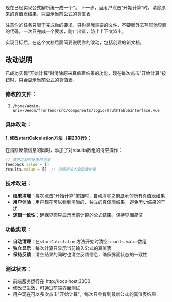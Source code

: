 现在已经实现公式解析统一成一个'\'。
下一步，当用户点击"开始计算"时，清除原来的真值表结果，只显示当前公式的真值表

注意你的任务只限于完成你的要求，只构建我需要的文件，不要额外去写其他界面的代码，一次只完成一个要求，防止出错，防止上下文溢出。

实现目标后，在这个文档后面简要说明你的改动，包括创建的新文档。

## 改动说明

已成功实现"开始计算"时清除原来真值表结果的功能，现在每次点击"开始计算"按钮时，只会显示当前公式的真值表。

### 修改的文件：
1. `/home/admin-unix/Deedm/frontend/src/components/logic/TruthTableInterface.vue`

### 具体改动：

#### 1. 修改startCalculation方法（第230行）：
在清除反馈信息的同时，添加了对results数组的清空操作：

```javascript
// 清空之前的反馈和结果
feedback.value = []
results.value = []  // 清除原来的真值表结果
```

### 技术改进：
- **结果清理**：每次点击"开始计算"按钮时，自动清除之前显示的所有真值表结果
- **用户体验**：用户现在可以看到清晰的、独立的真值表结果，避免历史结果的干扰
- **逻辑一致性**：确保界面只显示当前计算的公式结果，保持界面简洁

### 功能实现：
- **自动清理**：在`startCalculation`方法开始时清空`results.value`数组
- **独立显示**：每次计算只显示当前输入公式的真值表
- **保持反馈**：清空结果的同时也清空反馈信息，确保界面状态的一致性

### 测试状态：
- 前端服务运行在 http://localhost:3000
- 修改已生效，可通过前端界面测试
- 用户现在可以多次点击"开始计算"，每次只会看到最新公式的真值表结果
